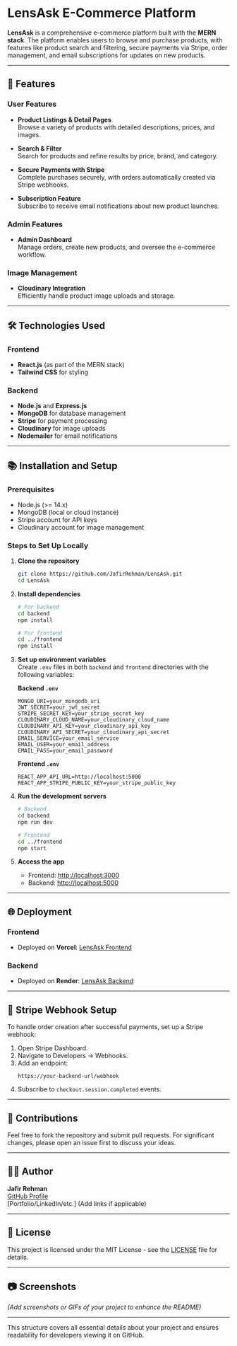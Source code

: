 # LensAsk E-Commerce Platform

**LensAsk** is a comprehensive e-commerce platform built with the **MERN stack**. The platform enables users to browse and purchase products, with features like product search and filtering, secure payments via Stripe, order management, and email subscriptions for updates on new products.

---

## 🚀 Features

### User Features
- **Product Listings & Detail Pages**  
  Browse a variety of products with detailed descriptions, prices, and images.
  
- **Search & Filter**  
  Search for products and refine results by price, brand, and category.

- **Secure Payments with Stripe**  
  Complete purchases securely, with orders automatically created via Stripe webhooks.

- **Subscription Feature**  
  Subscribe to receive email notifications about new product launches.

### Admin Features
- **Admin Dashboard**  
  Manage orders, create new products, and oversee the e-commerce workflow.

### Image Management
- **Cloudinary Integration**  
  Efficiently handle product image uploads and storage.

---

## 🛠️ Technologies Used

### Frontend
- **React.js** (as part of the MERN stack)
- **Tailwind CSS** for styling

### Backend
- **Node.js** and **Express.js**
- **MongoDB** for database management
- **Stripe** for payment processing
- **Cloudinary** for image uploads
- **Nodemailer** for email notifications

---

## 📚 Installation and Setup

### Prerequisites
- Node.js (>= 14.x)
- MongoDB (local or cloud instance)
- Stripe account for API keys
- Cloudinary account for image management

### Steps to Set Up Locally

1. **Clone the repository**
   ```bash
   git clone https://github.com/JafirRehman/LensAsk.git
   cd LensAsk
   ```

2. **Install dependencies**
   ```bash
   # For backend
   cd backend
   npm install

   # For frontend
   cd ../frontend
   npm install
   ```

3. **Set up environment variables**  
   Create `.env` files in both `backend` and `frontend` directories with the following variables:

   **Backend `.env`**
   ```
   MONGO_URI=your_mongodb_uri
   JWT_SECRET=your_jwt_secret
   STRIPE_SECRET_KEY=your_stripe_secret_key
   CLOUDINARY_CLOUD_NAME=your_cloudinary_cloud_name
   CLOUDINARY_API_KEY=your_cloudinary_api_key
   CLOUDINARY_API_SECRET=your_cloudinary_api_secret
   EMAIL_SERVICE=your_email_service
   EMAIL_USER=your_email_address
   EMAIL_PASS=your_email_password
   ```

   **Frontend `.env`**
   ```
   REACT_APP_API_URL=http://localhost:5000
   REACT_APP_STRIPE_PUBLIC_KEY=your_stripe_public_key
   ```

4. **Run the development servers**
   ```bash
   # Backend
   cd backend
   npm run dev

   # Frontend
   cd ../frontend
   npm start
   ```

5. **Access the app**  
   - Frontend: [http://localhost:3000](http://localhost:3000)  
   - Backend: [http://localhost:5000](http://localhost:5000)

---

## 🌐 Deployment

### Frontend
- Deployed on **Vercel**: [LensAsk Frontend](https://asklens-three.vercel.app)

### Backend
- Deployed on **Render**: [LensAsk Backend](https://lensask-backend.onrender.com)

---

## 📜 Stripe Webhook Setup

To handle order creation after successful payments, set up a Stripe webhook:

1. Open Stripe Dashboard.
2. Navigate to Developers → Webhooks.
3. Add an endpoint:
   ```
   https://your-backend-url/webhook
   ```
4. Subscribe to `checkout.session.completed` events.

---

## 📩 Contributions

Feel free to fork the repository and submit pull requests. For significant changes, please open an issue first to discuss your ideas.

---

## 🧑‍💻 Author

**Jafir Rehman**  
[GitHub Profile](https://github.com/JafirRehman)  
[Portfolio/LinkedIn/etc.] (Add links if applicable)

---

## 📄 License

This project is licensed under the MIT License - see the [LICENSE](LICENSE) file for details.

---

## 📷 Screenshots

*(Add screenshots or GIFs of your project to enhance the README)*

--- 

This structure covers all essential details about your project and ensures readability for developers viewing it on GitHub.
